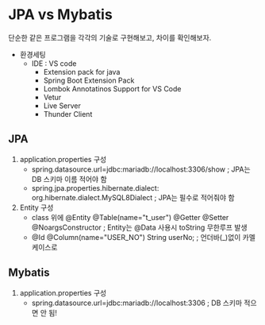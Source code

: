 # JPA vs Mybatis

단순한 같은 프로그램을 각각의 기술로 구현해보고, 차이를 확인해보자.

- 환경세팅
  - IDE : VS code
    - Extension pack for java
    - Spring Boot Extension Pack
    - Lombok Annotatinos Support for VS Code
    - Vetur
    - Live Server
    - Thunder Client

## JPA

1. application.properties 구성
   - spring.datasource.url=jdbc:mariadb://localhost:3306/show                        ; JPA는 DB 스키마 이름 적어야 함
   - spring.jpa.properties.hibernate.dialect: org.hibernate.dialect.MySQL8Dialect    ; JPA는 필수로 적어줘야 함
2. Entity 구성
   - class 위에 @Entity @Table(name="t_user") @Getter @Setter @NoargsConstructor      ; Entity는 @Data 사용시 toString 무한루프 발생
   - @Id @Column(name="USER_NO") String userNo;                                      ; 언더바(_)없이 카멜케이스로


## Mybatis

1. application.properties 구성
   - spring.datasource.url=jdbc:mariadb://localhost:3306                             ; DB 스키마 적으면 안 됨!
